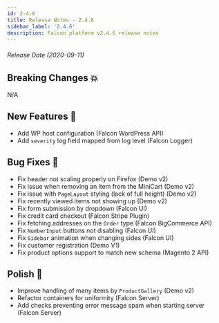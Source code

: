 ```yaml
---
id: 2-4-6
title: Release Notes - 2.4.6
sidebar_label: '2.4.6'
description: Falcon platform v2.4.6 release notes
---
```


###### Release Date (2020-09-11)

## Breaking Changes 💥

N/A

## New Features 🚀

- Add WP host configuration (Falcon WordPress API)
- Add `severity` log field mapped from log level (Falcon Logger)

## Bug Fixes 🐛

- Fix header not scaling properly on Firefox (Demo v2)
- Fix issue when removing an item from the MiniCart (Demo v2)
- Fix issue with `PageLayout` styling (lack of full height) (Demo v2)
- Fix recently viewed items not showing up (Demo v2)
- Fix form submission by dropdown (Falcon UI)
- Fix credit card checkout (Falcon Stripe Plugin)
- Fix fetching addresses on the `Order` type (Falcon BigCommerce API)
- Fix `NumberInput` buttons not disabling (Falcon UI)
- Fix `Sidebar` animation when changing sides (Falcon UI)
- Fix customer registration (Demo V1)
- Fix product options support to match new schema (Magento 2 API)

## Polish 💅

- Improve handling of many items by `ProductGallery` (Demo v2)
- Refactor containers for uniformity (Falcon Server)
- Add checks preventing error message spam when starting server (Falcon Server)
